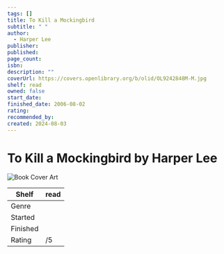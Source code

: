 ```yaml
---
tags: []
title: To Kill a Mockingbird
subtitle: " "
author:
  - Harper Lee
publisher: 
published: 
page_count: 
isbn: 
description: ""
coverUrl: https://covers.openlibrary.org/b/olid/OL9242848M-M.jpg
shelf: read
owned: false
start_date: 
finished_date: 2006-08-02
rating: 
recommended_by: 
created: 2024-08-03
---
```


# To Kill a Mockingbird by Harper Lee

![Book Cover Art](https://covers.openlibrary.org/b/olid/OL9242848M-M.jpg)

| Shelf | read |
| --- | --- |
| Genre |  |
| Started |  |
| Finished |  |
| Rating | /5 |


